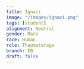 ```yaml
---
title: Ignaci
image: "/images/ignaci.png"
tags: [student]
alignment: Neutral
gender: Male
race: Human
role: Thaumaturage
branch: EB
draft: false
---
```

